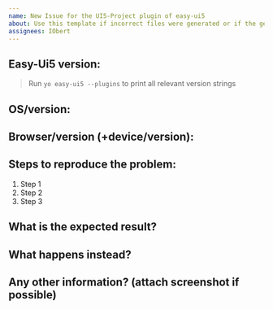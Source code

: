 ```yaml
---
name: New Issue for the UI5-Project plugin of easy-ui5
about: Use this template if incorrect files were generated or if the generated project doesn't work.
assignees: IObert
---
```


## Easy-Ui5 version:

> Run `yo easy-ui5 --plugins` to print all relevant version strings

## OS/version:

## Browser/version (+device/version):

## Steps to reproduce the problem:

1. Step 1
2. Step 2
3. Step 3

## What is the expected result?

## What happens instead?

## Any other information? (attach screenshot if possible)
